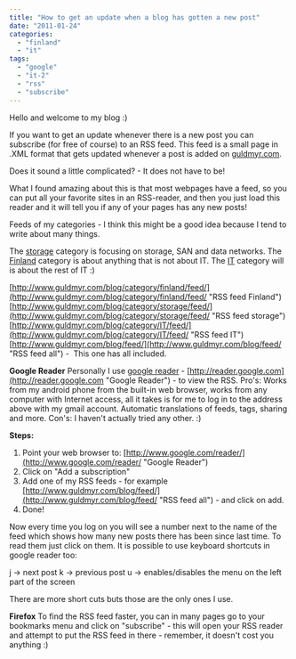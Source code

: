 ```yaml
---
title: "How to get an update when a blog has gotten a new post"
date: "2011-01-24"
categories: 
  - "finland"
  - "it"
tags: 
  - "google"
  - "it-2"
  - "rss"
  - "subscribe"
---
```


Hello and welcome to my blog :)

If you want to get an update whenever there is a new post you can subscribe (for free of course) to an RSS feed. This feed is a small page in .XML format that gets updated whenever a post is added on [guldmyr.com](http://guldmyr.com).

Does it sound a little complicated? - It does not have to be!

What I found amazing about this is that most webpages have a feed, so you can put all your favorite sites in an RSS-reader, and then you just load this reader and it will tell you if any of your pages has any new posts!

Feeds of my categories - I think this might be a good idea because I tend to write about many things.

The [storage](../category/storage/feed/ "storage feed") category is focusing on storage, SAN and data networks. [](http://www.guldmyr.com/blog/category/finland/feed/ "Finland RSS")The [Finland](../category/finland/feed/ "Finland RSS") category is about anything that is not about IT. The [IT](http://www.guldmyr.com/blog/category/IT/feed/ "IT RSS") category will is about the rest of IT :)

[http://www.guldmyr.com/blog/category/finland/feed/](http://www.guldmyr.com/blog/category/finland/feed/ "RSS feed Finland") [http://www.guldmyr.com/blog/category/storage/feed/](http://www.guldmyr.com/blog/category/storage/feed/ "RSS feed storage") [http://www.guldmyr.com/blog/category/IT/feed/](http://www.guldmyr.com/blog/category/IT/feed/ "RSS feed IT") [http://www.guldmyr.com/blog/feed/](http://www.guldmyr.com/blog/feed/ "RSS feed all") -  This one has all included.

**Google Reader** Personally I use [google reader](http://reader.google.com "google reader") - [http://reader.google.com](http://reader.google.com "Google Reader") - to view the RSS. Pro's: Works from my android phone from the built-in web browser, works from any computer with Internet access, all it takes is for me to log in to the address above with my gmail account. Automatic translations of feeds, tags, sharing and more. Con's: I haven't actually tried any other. :)

**Steps:**

1. Point your web browser to: [http://www.google.com/reader/](http://www.google.com/reader/ "Google Reader")
2. Click on "Add a subscription"
3. Add one of my RSS feeds - for example [http://www.guldmyr.com/blog/feed/](http://www.guldmyr.com/blog/feed/ "RSS feed all") - and click on add.
4. Done!

Now every time you log on you will see a number next to the name of the feed which shows how many new posts there has been since last time. To read them just click on them. It is possible to use keyboard shortcuts in google reader too:

j -> next post k -> previous post u -> enables/disables the menu on the left part of the screen

There are more short cuts buts those are the only ones I use.

**Firefox** To find the RSS feed faster, you can in many pages go to your bookmarks menu and click on "subscribe" - this will open your RSS reader and attempt to put the RSS feed in there - remember, it doesn't cost you anything :)
